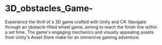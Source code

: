 # 3D_obstacles_Game-
Experience the thrill of a 3D game crafted with Unity and C#. Navigate through an obstacle-filled wheel game, aiming to reach the finish line within a set time. The game's engaging mechanics and visually appealing assets from Unity's Asset Store make for an immersive gaming adventure.
